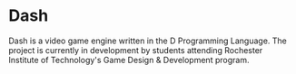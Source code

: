 Dash
====

Dash is a video game engine written in the D Programming Language. The project is currently in development by students attending Rochester Institute of Technology's Game Design &amp; Development program.
